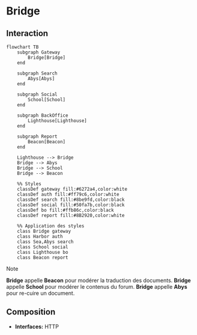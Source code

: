 # Bridge

## Interaction

```mermaid
flowchart TB
    subgraph Gateway
        Bridge[Bridge]
    end

    subgraph Search
        Abys[Abys]
    end

    subgraph Social
        School[School]
    end

    subgraph BackOffice
        Lighthouse[Lighthouse]
    end

	subgraph Report
		Beacon[Beacon]
	end

    Lighthouse --> Bridge
    Bridge --> Abys
    Bridge --> School
	Bridge --> Beacon
	
    %% Styles
    classDef gateway fill:#6272a4,color:white
    classDef auth fill:#ff79c6,color:white
    classDef search fill:#8be9fd,color:black
    classDef social fill:#50fa7b,color:black
    classDef bo fill:#ffb86c,color:black
	classDef report fill:#8B2920,color:white

    %% Application des styles
    class Bridge gateway
    class Harbor auth
    class Sea,Abys search
    class School social
    class Lighthouse bo
	class Beacon report
```

> [!NOTE]
> **Bridge** appelle **Beacon** pour modérer la traduction des documents.
> **Bridge** appelle **School** pour modérer le contenus du forum.
> **Bridge** appelle **Abys** pour re-cuire un document.

## Composition

- **Interfaces:** HTTP